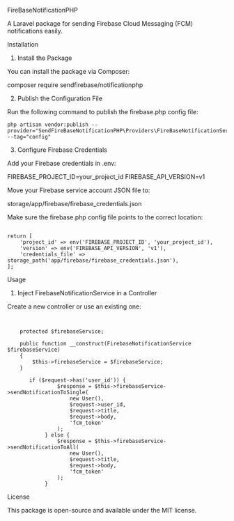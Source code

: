 FireBaseNotificationPHP

A Laravel package for sending Firebase Cloud Messaging (FCM) notifications easily.

Installation

1. Install the Package

You can install the package via Composer:

composer require sendfirebase/notificationphp

2. Publish the Configuration File

Run the following command to publish the firebase.php config file:

```
php artisan vendor:publish --provider="SendFireBaseNotificationPHP\Providers\FireBaseNotificationServiceProvider" --tag="config"

```

3. Configure Firebase Credentials

Add your Firebase credentials in .env:

FIREBASE_PROJECT_ID=your_project_id
FIREBASE_API_VERSION=v1

Move your Firebase service account JSON file to:

storage/app/firebase/firebase_credentials.json

Make sure the firebase.php config file points to the correct location:

```

return [
    'project_id' => env('FIREBASE_PROJECT_ID', 'your_project_id'),
    'version' => env('FIREBASE_API_VERSION', 'v1'),
    'credentials_file' => storage_path('app/firebase/firebase_credentials.json'),
];

```


Usage

1. Inject FirebaseNotificationService in a Controller

Create a new controller or use an existing one:

```


    protected $firebaseService;

    public function __construct(FirebaseNotificationService $firebaseService)
    {
        $this->firebaseService = $firebaseService;
    }

       if ($request->has('user_id')) {
                $response = $this->firebaseService->sendNotificationToSingle(
                    new User(),
                    $request->user_id,
                    $request->title,
                    $request->body,
                    'fcm_token'
                );
            } else {
                $response = $this->firebaseService->sendNotificationToAll(
                    new User(),
                    $request->title,
                    $request->body,
                    'fcm_token'
                );
            }

```


License

This package is open-source and available under the MIT license.

